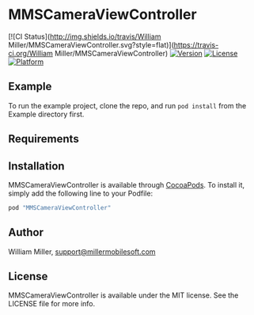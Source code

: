 # MMSCameraViewController

[![CI Status](http://img.shields.io/travis/William Miller/MMSCameraViewController.svg?style=flat)](https://travis-ci.org/William Miller/MMSCameraViewController)
[![Version](https://img.shields.io/cocoapods/v/MMSCameraViewController.svg?style=flat)](http://cocoapods.org/pods/MMSCameraViewController)
[![License](https://img.shields.io/cocoapods/l/MMSCameraViewController.svg?style=flat)](http://cocoapods.org/pods/MMSCameraViewController)
[![Platform](https://img.shields.io/cocoapods/p/MMSCameraViewController.svg?style=flat)](http://cocoapods.org/pods/MMSCameraViewController)

## Example

To run the example project, clone the repo, and run `pod install` from the Example directory first.

## Requirements

## Installation

MMSCameraViewController is available through [CocoaPods](http://cocoapods.org). To install
it, simply add the following line to your Podfile:

```ruby
pod "MMSCameraViewController"
```

## Author

William Miller, support@millermobilesoft.com

## License

MMSCameraViewController is available under the MIT license. See the LICENSE file for more info.

